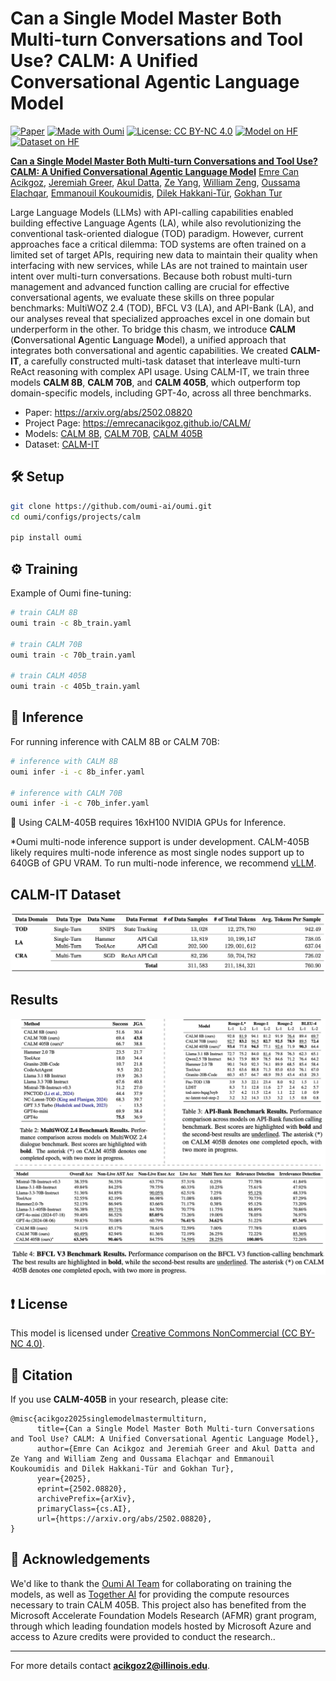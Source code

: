 # Can a Single Model Master Both Multi-turn Conversations and Tool Use? CALM: A Unified Conversational Agentic Language Model

[![Paper](https://img.shields.io/badge/arXiv-Paper-red.svg)](https://arxiv.org/abs/2502.08820)
[![Made with Oumi](https://badgen.net/badge/Made%20with/Oumi/%23085CFF?icon=https%3A%2F%2Foumi.ai%2Flogo_dark.svg)](https://github.com/oumi-ai/oumi)
[![License: CC BY-NC 4.0](https://img.shields.io/badge/License-CC_BY--NC_4.0-lightgrey.svg)](https://creativecommons.org/licenses/by-nc/4.0/)
[![Model on HF](https://huggingface.co/datasets/huggingface/badges/resolve/main/model-on-hf-sm-dark.svg)](https://huggingface.co/collections/uiuc-convai/calm-67a3da0baa69ae101e55699a)
[![Dataset on HF](https://huggingface.co/datasets/huggingface/badges/resolve/main/dataset-on-hf-sm-dark.svg)](https://huggingface.co/datasets/uiuc-convai/CALM-IT)


**[Can a Single Model Master Both Multi-turn Conversations and Tool Use? CALM: A Unified Conversational Agentic Language Model](https://emrecanacikgoz.github.io/CALM/)**
[Emre Can Acikgoz](https://emrecanacikgoz.github.io/), [Jeremiah Greer](https://www.linkedin.com/in/jeremiah-greer-b09294109/), [Akul Datta](https://www.linkedin.com/in/akuldatta), [Ze Yang](https://github.com/zemple), [William Zeng](https://www.linkedin.com/in/williamfzeng), [Oussama Elachqar](https://www.elachqar.com/), [Emmanouil Koukoumidis](http://www.koukoumidis.com/), [Dilek Hakkani-Tür](https://siebelschool.illinois.edu/about/people/faculty/dilek), [Gokhan Tur](https://siebelschool.illinois.edu/about/people/faculty/gokhan)

Large Language Models (LLMs) with API-calling capabilities enabled building effective Language Agents (LA), while also revolutionizing the conventional task-oriented dialogue (TOD) paradigm. However, current approaches face a critical dilemma: TOD systems are often trained on a limited set of target APIs, requiring new data to maintain their quality when interfacing with new services, while LAs are not trained to maintain user intent over multi-turn conversations. Because both robust multi-turn management and advanced function calling are crucial for effective conversational agents, we evaluate these skills on three popular benchmarks: MultiWOZ 2.4 (TOD), BFCL V3 (LA), and API-Bank (LA), and our analyses reveal that specialized approaches excel in one domain but underperform in the other. To bridge this chasm, we introduce **CALM** (**C**onversational **A**gentic **L**anguage **M**odel), a unified approach that integrates both conversational and agentic capabilities. We created **CALM-IT**, a carefully constructed multi-task dataset that interleave multi-turn ReAct reasoning with complex API usage. Using CALM-IT, we train three models **CALM 8B**, **CALM 70B**, and **CALM 405B**, which outperform top domain-specific models, including GPT-4o, across all three benchmarks.

- Paper: https://arxiv.org/abs/2502.08820
- Project Page: https://emrecanacikgoz.github.io/CALM/
- Models: [CALM 8B](https://huggingface.co/uiuc-convai/CALM-8B), [CALM 70B](https://huggingface.co/uiuc-convai/CALM-70B), [CALM 405B](https://huggingface.co/uiuc-convai/CALM-405B)
- Dataset: [CALM-IT](https://huggingface.co/datasets/uiuc-convai/CALM-IT)

## 🛠 Setup
```bash
git clone https://github.com/oumi-ai/oumi.git
cd oumi/configs/projects/calm

pip install oumi
```

## ⚙️ Training
Example of Oumi fine-tuning:
```bash
# train CALM 8B
oumi train -c 8b_train.yaml

# train CALM 70B
oumi train -c 70b_train.yaml

# train CALM 405B
oumi train -c 405b_train.yaml
```

## 🚀 Inference
For running inference with CALM 8B or CALM 70B:
```bash
# inference with CALM 8B
oumi infer -i -c 8b_infer.yaml

# inference with CALM 70B
oumi infer -i -c 70b_infer.yaml
```
🚨 Using CALM-405B requires 16xH100 NVIDIA GPUs for Inference.

*Oumi multi-node inference support is under development. CALM-405B likely requires multi-node inference as most single nodes support up to 640GB of GPU VRAM. To run multi-node inference, we recommend [vLLM](https://docs.vllm.ai/en/latest/serving/distributed_serving.html).

## CALM-IT Dataset
<img src="images/dataset.png" alt="CALM-IT Dataset Statistics" width="700"/>

## Results
<img src="images/results.png" alt="CALM-IT Dataset Statistics" width="700"/>

## ❗️ License
This model is licensed under [Creative Commons NonCommercial (CC BY-NC 4.0)](https://creativecommons.org/licenses/by-nc/4.0/legalcode).

## 📖 Citation
If you use **CALM-405B** in your research, please cite:
```
@misc{acikgoz2025singlemodelmastermultiturn,
      title={Can a Single Model Master Both Multi-turn Conversations and Tool Use? CALM: A Unified Conversational Agentic Language Model},
      author={Emre Can Acikgoz and Jeremiah Greer and Akul Datta and Ze Yang and William Zeng and Oussama Elachqar and Emmanouil Koukoumidis and Dilek Hakkani-Tür and Gokhan Tur},
      year={2025},
      eprint={2502.08820},
      archivePrefix={arXiv},
      primaryClass={cs.AI},
      url={https://arxiv.org/abs/2502.08820},
}
```

## 🙏 Acknowledgements
We'd like to thank the [Oumi AI Team](https://github.com/oumi-ai/oumi) for collaborating on training the models, as well as [Together AI](https://www.together.ai/) for providing the compute resources necessary to train CALM 405B. This project also has benefited from the Microsoft Accelerate Foundation Models Research (AFMR) grant program, through which leading foundation models hosted by Microsoft Azure and access to Azure credits were provided to conduct the research..

---
For more details contact **acikgoz2@illinois.edu**.
